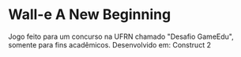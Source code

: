 # Wall-e A New Beginning 

Jogo feito para um concurso na UFRN chamado "Desafio GameEdu", somente para fins acadêmicos. Desenvolvido em: Construct 2
